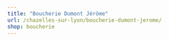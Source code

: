 ```yaml
---
title: "Boucherie Dumont Jérôme"
url: /chazelles-sur-lyon/boucherie-dumont-jerome/
shop: boucherie
---
```

